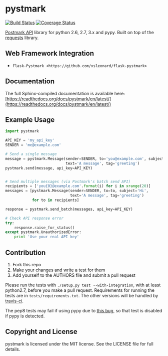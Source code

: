 # pystmark

[![Build Status](https://travis-ci.org/xsleonard/pystmark.png)](https://travis-ci.org/xsleonard/pystmark)
[![Coverage Status](https://coveralls.io/repos/xsleonard/pystmark/badge.png)](https://coveralls.io/r/xsleonard/pystmark)

[Postmark API](http://developer.postmarkapp.com/) library for python 2.6, 2.7, 3.x and pypy.
Built on top of the [requests](http://docs.python-requests.org/en/latest/) library.

## Web Framework Integration

* `Flask-Pystmark <https://github.com/xsleonard/flask-pystmark>`

## Documentation

The full Sphinx-compiled documentation is available here: [https://readthedocs.org/docs/pystmark/en/latest/](https://readthedocs.org/docs/pystmark/en/latest/)

## Example Usage

```python
import pystmark

API_KEY = 'my_api_key'
SENDER = 'me@example.com'

# Send a single message
message = pystmark.Message(sender=SENDER, to='you@example.com', subject='Hi',
                           text='A message', tag='greeting')
pystmark.send(message, api_key=API_KEY)


# Send multiple messages (via Postmark's batch send API)
recipients = ['you{0}@example.com'.format(i) for i in xrange(20)]
messages = [pystmark.Message(sender=SENDER, to=to, subject='Hi',
                             text='A message', tag='greeting')
            for to in recipients]

response = pystmark.send_batch(messages, api_key=API_KEY)

# Check API response error
try:
    response.raise_for_status()
except pystmark.UnauthorizedError:
    print 'Use your real API key'

```

## Contribution

1. Fork this repo
2. Make your changes and write a test for them
3. Add yourself to the AUTHORS file and submit a pull request

Please run the tests with `./setup.py test --with-integration`, with at least python2.7,
before you make a pull request. Requirements for running the tests are in `tests/requirements.txt`.
The other versions will be handled by [travis-ci](https://travis-ci.org/).

The pep8 tests may fail if using pypy due to [this bug](https://bugs.pypy.org/issue1207),
so that test is disabled if pypy is detected.

## Copyright and License

pystmark is licensed under the MIT license. See the LICENSE file for full details.

